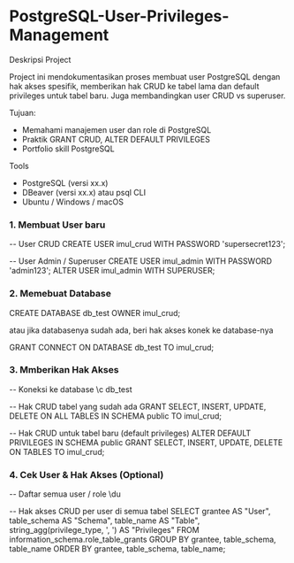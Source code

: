 # PostgreSQL-User-Privileges-Management

Deskripsi Project

Project ini mendokumentasikan proses membuat user PostgreSQL dengan hak akses spesifik, memberikan hak CRUD ke tabel lama dan default privileges untuk tabel baru. Juga membandingkan user CRUD vs superuser.

Tujuan:
- Memahami manajemen user dan role di PostgreSQL
- Praktik GRANT CRUD, ALTER DEFAULT PRIVILEGES
- Portfolio skill PostgreSQL

Tools
- PostgreSQL (versi xx.x)
- DBeaver (versi xx.x) atau psql CLI
- Ubuntu / Windows / macOS

### 1. Membuat User baru

-- User CRUD
CREATE USER imul_crud WITH PASSWORD 'supersecret123';

-- User Admin / Superuser
CREATE USER imul_admin WITH PASSWORD 'admin123';
ALTER USER imul_admin WITH SUPERUSER;

### 2. Memebuat Database

CREATE DATABASE db_test OWNER imul_crud;

atau jika databasenya sudah ada, beri hak akses konek ke database-nya

GRANT CONNECT ON DATABASE db_test TO imul_crud;


### 3. Mmberikan Hak Akses

-- Koneksi ke database
\c db_test

-- Hak CRUD tabel yang sudah ada
GRANT SELECT, INSERT, UPDATE, DELETE ON ALL TABLES IN SCHEMA public TO imul_crud;

-- Hak CRUD untuk tabel baru (default privileges)
ALTER DEFAULT PRIVILEGES IN SCHEMA public GRANT SELECT, INSERT, UPDATE, DELETE ON TABLES TO imul_crud;

### 4. Cek User & Hak Akses (Optional)

-- Daftar semua user / role
\du

-- Hak akses CRUD per user di semua tabel
SELECT grantee AS "User",
       table_schema AS "Schema",
       table_name AS "Table",
       string_agg(privilege_type, ', ') AS "Privileges"
FROM information_schema.role_table_grants
GROUP BY grantee, table_schema, table_name
ORDER BY grantee, table_schema, table_name;




